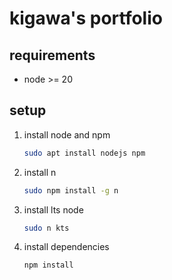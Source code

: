 # kigawa's portfolio

## requirements

* node >= 20

## setup

1. install node and npm
    ```bash
    sudo apt install nodejs npm
    ```
2. install n
    ```bash
    sudo npm install -g n
    ```
3. install lts node
    ```bash
    sudo n kts
    ```
4. install dependencies
    ```bash
    npm install
    ```